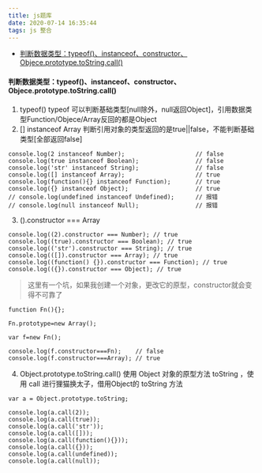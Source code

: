 ```yaml
---
title: js题库
date: 2020-07-14 16:35:44
tags: js 整合
---
```



- [判断数据类型：typeof()、instanceof、constructor、Objece.prototype.toString.call()](@item1)

#### <font id="item1">判断数据类型：typeof()、instanceof、constructor、Objece.prototype.toString.call()</font>
1. typeof()
typeof 可以判断基础类型[null除外，null返回Object]，引用数据类型Function/Objece/Array反回的都是Object
2. [] instanceof Array 
判断引用对象的类型返回的是true||false，不能判断基础类型[全部返回false]
```
console.log(2 instanceof Number);                    // false
console.log(true instanceof Boolean);                // false 
console.log('str' instanceof String);                // false  
console.log([] instanceof Array);                    // true
console.log(function(){} instanceof Function);       // true
console.log({} instanceof Object);                   // true    
// console.log(undefined instanceof Undefined);      // 报错
// console.log(null instanceof Null);                // 报错
```
3. ().constructor === Array
```
console.log((2).constructor === Number); // true
console.log((true).constructor === Boolean); // true
console.log(('str').constructor === String); // true
console.log(([]).constructor === Array); // true
console.log((function() {}).constructor === Function); // true
console.log(({}).constructor === Object); // true
```
> 这里有一个坑，如果我创建一个对象，更改它的原型，constructor就会变得不可靠了
```
function Fn(){};
 
Fn.prototype=new Array();
 
var f=new Fn();
 
console.log(f.constructor===Fn);    // false
console.log(f.constructor===Array); // true 
```
4. Object.prototype.toString.call() 使用 Object 对象的原型方法 toString ，使用 call 进行狸猫换太子，借用Object的 toString 方法
```
var a = Object.prototype.toString;
 
console.log(a.call(2));
console.log(a.call(true));
console.log(a.call('str'));
console.log(a.call([]));
console.log(a.call(function(){}));
console.log(a.call({}));
console.log(a.call(undefined));
console.log(a.call(null));
```